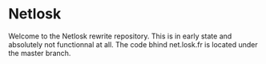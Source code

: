 # Netlosk

Welcome to the Netlosk rewrite repository. 
This is in early state and absolutely not functionnal at all.
The code bhind net.losk.fr is located under the master branch.
